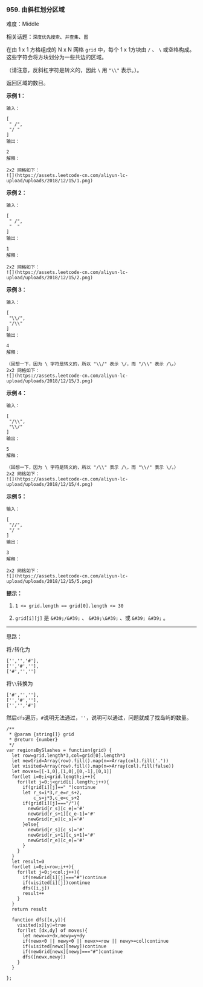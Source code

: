 ### 959. 由斜杠划分区域

难度：Middle

相关话题：`深度优先搜索`、`并查集`、`图`

在由 1 x 1 方格组成的 N x N 网格 `grid`  中，每个 1 x 1方块由  `/` 、 `\`  或空格构成。这些字符会将方块划分为一些共边的区域。



（请注意，反斜杠字符是转义的，因此  `\`  用  `"\\"` 表示。）。



返回区域的数目。












**示例 1：** 



```
输入：

[
 " /",
 "/ "
]
输出：

2
解释：

2x2 网格如下：
![](https://assets.leetcode-cn.com/aliyun-lc-upload/uploads/2018/12/15/1.png)
```


**示例 2：** 



```
输入：

[
 " /",
 "  "
]
输出：

1
解释：

2x2 网格如下：
![](https://assets.leetcode-cn.com/aliyun-lc-upload/uploads/2018/12/15/2.png)
```


**示例 3：** 



```
输入：

[
 "\\/",
 "/\\"
]
输出：

4
解释：

（回想一下，因为 \ 字符是转义的，所以 "\\/" 表示 \/，而 "/\\" 表示 /\。）
2x2 网格如下：
![](https://assets.leetcode-cn.com/aliyun-lc-upload/uploads/2018/12/15/3.png)
```


**示例 4：** 



```
输入：

[
 "/\\",
 "\\/"
]
输出：

5
解释：

（回想一下，因为 \ 字符是转义的，所以 "/\\" 表示 /\，而 "\\/" 表示 \/。）
2x2 网格如下：
![](https://assets.leetcode-cn.com/aliyun-lc-upload/uploads/2018/12/15/4.png)
```


**示例 5：** 



```
输入：

[
 "//",
 "/ "
]
输出：

3
解释：

2x2 网格如下：
![](https://assets.leetcode-cn.com/aliyun-lc-upload/uploads/2018/12/15/5.png)
```






**提示：** 




1.  `1 <= grid.length == grid[0].length <= 30` 

2.  `grid[i][j]`  是 `&#39;/&#39;` 、 `&#39;\&#39;` 、或 `&#39; &#39;` 。






-----

思路：

将`/`转化为
```
['','','#'],
['','#',''],
['#','','']
```

将`\\`转换为
```
['#','',''],
['','#',''],
['','','#']
```

然后`dfs`遍历，`#`说明无法通过，`''`，说明可以通过，问题就成了找岛屿的数量。
```
/**
 * @param {string[]} grid
 * @return {number}
 */
var regionsBySlashes = function(grid) {
  let row=grid.length*3,col=grid[0].length*3
  let newGrid=Array(row).fill().map(n=>Array(col).fill('.'))
  let visited=Array(row).fill().map(n=>Array(col).fill(false))
  let moves=[[-1,0],[1,0],[0,-1],[0,1]]
  for(let i=0;i<grid.length;i++){
    for(let j=0;j<grid[i].length;j++){
      if(grid[i][j]==" ")continue
      let r_s=i*3,r_e=r_s+2,
          c_s=j*3,c_e=c_s+2
      if(grid[i][j]==="/"){
        newGrid[r_s][c_e]='#'
        newGrid[r_s+1][c_e-1]='#'
        newGrid[r_e][c_s]='#'
      }else{
        newGrid[r_s][c_s]='#'
        newGrid[r_s+1][c_s+1]='#'
        newGrid[r_e][c_e]='#'        
      }
    }
  }
  let result=0
  for(let i=0;i<row;i++){
    for(let j=0;j<col;j++){
      if(newGrid[i][j]==="#")continue
      if(visited[i][j])continue
      dfs([i,j])
      result++
    }
  }
  return result
  
  function dfs([x,y]){
    visited[x][y]=true
    for(let [dx,dy] of moves){
      let newx=x+dx,newy=y+dy
      if(newx<0 || newy<0 || newx>=row || newy>=col)continue
      if(visited[newx][newy])continue
      if(newGrid[newx][newy]==="#")continue
      dfs([newx,newy])
    }
  }

};
```

